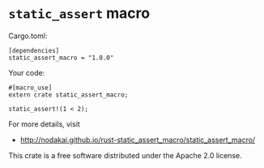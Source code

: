 # `static_assert` macro

Cargo.toml:

    [dependencies]
    static_assert_macro = "1.0.0"

Your code:

    #[macro_use]
    extern crate static_assert_macro;
    
    static_assert!(1 < 2);

For more details, visit

- http://nodakai.github.io/rust-static_assert_macro/static_assert_macro/

This crate is a free software distributed under the Apache 2.0 license.
